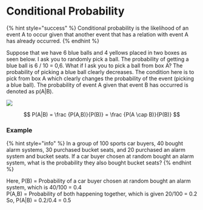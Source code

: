 # Conditional Probability

{% hint style="success" %}
Conditional probability is the likelihood of an event A to occur given that another event that has a relation with event A has already occurred.
{% endhint %}

Suppose that we have 6 blue balls and 4 yellows placed in two boxes as seen below. I ask you to randomly pick a ball. The probability of getting a blue ball is 6 / 10 = 0,6. What if I ask you to pick a ball from box A? The probability of picking a blue ball clearly decreases. The condition here is to pick from box A which clearly changes the probability of the event (picking a blue ball). The probability of event A given that event B has occurred is denoted as p(A|B).

![](<../.gitbook/assets/0\_R2BPLap03m0KBXgz (1).png>)

$$
P(A|B) = \frac {P(A,B)}{P(B)} = \frac {P(A \cap B)}{P(B)}
$$

### Example

{% hint style="info" %}
In a group of 100 sports car buyers, 40 bought alarm systems, 30 purchased bucket seats, and 20 purchased an alarm system and bucket seats. If a car buyer chosen at random bought an alarm system, what is the probability they also bought bucket seats?
{% endhint %}

Here, P(B) = Probability of a car buyer chosen at random bought an alarm system, which is 40/100 = 0.4\
P(A,B) = Probability of both happening together, which is given 20/100 = 0.2\
So, P(A|B) = 0.2/0.4 = 0.5
